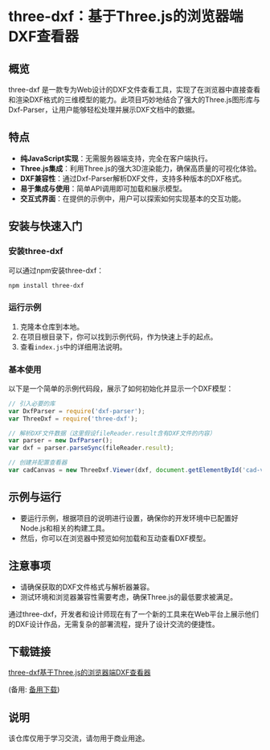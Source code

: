 # three-dxf：基于Three.js的浏览器端DXF查看器

## 概览
three-dxf 是一款专为Web设计的DXF文件查看工具，实现了在浏览器中直接查看和渲染DXF格式的三维模型的能力。此项目巧妙地结合了强大的Three.js图形库与Dxf-Parser，让用户能够轻松处理并展示DXF文档中的数据。

## 特点
- **纯JavaScript实现**：无需服务器端支持，完全在客户端执行。
- **Three.js集成**：利用Three.js的强大3D渲染能力，确保高质量的可视化体验。
- **DXF兼容性**：通过Dxf-Parser解析DXF文件，支持多种版本的DXF格式。
- **易于集成与使用**：简单API调用即可加载和展示模型。
- **交互式界面**：在提供的示例中，用户可以探索如何实现基本的交互功能。

## 安装与快速入门

### 安装three-dxf
可以通过npm安装three-dxf：
```bash
npm install three-dxf
```

### 运行示例
1. 克隆本仓库到本地。
2. 在项目根目录下，你可以找到示例代码，作为快速上手的起点。
3. 查看`index.js`中的详细用法说明。

### 基本使用
以下是一个简单的示例代码段，展示了如何初始化并显示一个DXF模型：

```javascript
// 引入必要的库
var DxfParser = require('dxf-parser');
var ThreeDxf = require('three-dxf');

// 解析DXF文件数据（这里假设fileReader.result含有DXF文件的内容）
var parser = new DxfParser();
var dxf = parser.parseSync(fileReader.result);

// 创建并配置查看器
var cadCanvas = new ThreeDxf.Viewer(dxf, document.getElementById('cad-view'), 400, 400);
```

## 示例与运行
- 要运行示例，根据项目的说明进行设置，确保你的开发环境中已配置好Node.js和相关的构建工具。
- 然后，你可以在浏览器中预览如何加载和互动查看DXF模型。

## 注意事项
- 请确保获取的DXF文件格式与解析器兼容。
- 测试环境和浏览器兼容性需要考虑，确保Three.js的最低要求被满足。

通过three-dxf，开发者和设计师现在有了一个新的工具来在Web平台上展示他们的DXF设计作品，无需复杂的部署流程，提升了设计交流的便捷性。

## 下载链接
[three-dxf基于Three.js的浏览器端DXF查看器](https://pan.quark.cn/s/52e646310178) 

(备用: [备用下载](https://pan.baidu.com/s/1r26VBysi--NK68KWP84yVQ?pwd=1234))

## 说明

该仓库仅用于学习交流，请勿用于商业用途。
